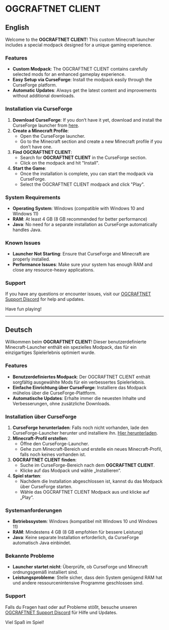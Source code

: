 # OGCRAFTNET CLIENT

## English

Welcome to the **OGCRAFTNET CLIENT**! This custom Minecraft launcher includes a special modpack designed for a unique gaming experience.

### Features

- **Custom Modpack**: The OGCRAFTNET CLIENT contains carefully selected mods for an enhanced gameplay experience.
- **Easy Setup via CurseForge**: Install the modpack easily through the CurseForge platform.
- **Automatic Updates**: Always get the latest content and improvements without additional downloads.

### Installation via CurseForge

1. **Download CurseForge**: If you don’t have it yet, download and install the CurseForge launcher from [here]([https://download.curseforge.com/](https://www.curseforge.com/minecraft/modpacks/ogcraftnet-client/install/5897573)).
2. **Create a Minecraft Profile**:
   - Open the CurseForge launcher.
   - Go to the Minecraft section and create a new Minecraft profile if you don’t have one.
3. **Find OGCRAFTNET CLIENT**:
   - Search for **OGCRAFTNET CLIENT** in the CurseForge section.
   - Click on the modpack and hit "Install".
4. **Start the Game**:
   - Once the installation is complete, you can start the modpack via CurseForge.
   - Select the OGCRAFTNET CLIENT modpack and click "Play".

### System Requirements

- **Operating System**: Windows (compatible with Windows 10 and Windows 11)
- **RAM**: At least 4 GB (8 GB recommended for better performance)
- **Java**: No need for a separate installation as CurseForge automatically handles Java.

### Known Issues

- **Launcher Not Starting**: Ensure that CurseForge and Minecraft are properly installed.
- **Performance Issues**: Make sure your system has enough RAM and close any resource-heavy applications.

### Support

If you have any questions or encounter issues, visit our [OGCRAFTNET Support Discord]([ttps://discord.gg/example-link](https://discord.gg/MuHvgV8USW)) for help and updates.

Have fun playing!

---

## Deutsch

Willkommen beim **OGCRAFTNET CLIENT**! Dieser benutzerdefinierte Minecraft-Launcher enthält ein spezielles Modpack, das für ein einzigartiges Spielerlebnis optimiert wurde.

### Features

- **Benutzerdefiniertes Modpack**: Der OGCRAFTNET CLIENT enthält sorgfältig ausgewählte Mods für ein verbessertes Spielerlebnis.
- **Einfache Einrichtung über CurseForge**: Installiere das Modpack mühelos über die CurseForge-Plattform.
- **Automatische Updates**: Erhalte immer die neuesten Inhalte und Verbesserungen, ohne zusätzliche Downloads.

### Installation über CurseForge

1. **CurseForge herunterladen**: Falls noch nicht vorhanden, lade den CurseForge-Launcher herunter und installiere ihn. [Hier herunterladen](https://www.curseforge.com/minecraft/modpacks/ogcraftnet-client/install/5897573).
2. **Minecraft-Profil erstellen**:
   - Öffne den CurseForge-Launcher.
   - Gehe zum Minecraft-Bereich und erstelle ein neues Minecraft-Profil, falls noch keines vorhanden ist.
3. **OGCRAFTNET CLIENT finden**:
   - Suche im CurseForge-Bereich nach dem **OGCRAFTNET CLIENT**.
   - Klicke auf das Modpack und wähle „Installieren“.
4. **Spiel starten**:
   - Nachdem die Installation abgeschlossen ist, kannst du das Modpack über CurseForge starten.
   - Wähle das OGCRAFTNET CLIENT Modpack aus und klicke auf „Play“.

### Systemanforderungen

- **Betriebssystem**: Windows (kompatibel mit Windows 10 und Windows 11)
- **RAM**: Mindestens 4 GB (8 GB empfohlen für bessere Leistung)
- **Java**: Keine separate Installation erforderlich, da CurseForge automatisch Java einbindet.

### Bekannte Probleme

- **Launcher startet nicht**: Überprüfe, ob CurseForge und Minecraft ordnungsgemäß installiert sind.
- **Leistungsprobleme**: Stelle sicher, dass dein System genügend RAM hat und andere ressourcenintensive Programme geschlossen sind.

### Support

Falls du Fragen hast oder auf Probleme stößt, besuche unseren [OGCRAFTNET Support Discord]([ttps://discord.gg/beispiel-link](https://discord.gg/MuHvgV8USW)) für Hilfe und Updates.

Viel Spaß im Spiel!
